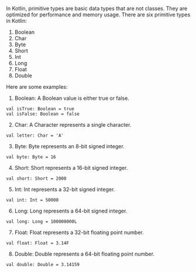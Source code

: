 In Kotlin, primitive types are basic data types that are not classes. They are optimized for performance and memory usage. There are six primitive types in Kotlin: 

1. Boolean
2. Char
3. Byte
4. Short
5. Int
6. Long
7. Float
8. Double

Here are some examples:

1. Boolean: A Boolean value is either true or false. 

```
val isTrue: Boolean = true
val isFalse: Boolean = false
```

2. Char: A Character represents a single character.

```
val letter: Char = 'A'
```

3. Byte: Byte represents an 8-bit signed integer.

```
val byte: Byte = 16
```

4. Short: Short represents a 16-bit signed integer.

```
val short: Short = 2000
```

5. Int: Int represents a 32-bit signed integer.

```
val int: Int = 50000
```

6. Long: Long represents a 64-bit signed integer.

```
val long: Long = 100000000L
```

7. Float: Float represents a 32-bit floating point number.

```
val float: Float = 3.14F
```

8. Double: Double represents a 64-bit floating point number.

```
val double: Double = 3.14159
```